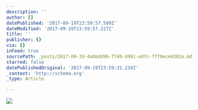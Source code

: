 ```yaml
---
description: ''
author: []
datePublished: '2017-09-19T23:59:57.509Z'
dateModified: '2017-09-19T23:59:57.227Z'
title: ''
publisher: {}
via: {}
inFeed: true
sourcePath: _posts/2017-09-19-4abbdd96-f74b-4991-ad7c-fff9ece6382e.md
starred: false
datePublishedOriginal: '2017-09-19T23:59:31.234Z'
_context: 'http://schema.org'
_type: Article

---
```

![](https://the-grid-user-content.s3-us-west-2.amazonaws.com/1a9dd93d-d4ba-4db8-8394-e085c24f2060.png)